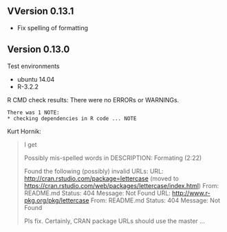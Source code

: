 VVersion 0.13.1
----
- Fix spelling of formatting



Version 0.13.0 
----

Test environments
- ubuntu 14.04 
- R-3.2.2

R CMD check results:
    There were no ERRORs or WARNINGs. 

    There was 1 NOTE:
    * checking dependencies in R code ... NOTE


Kurt Hornik:

> I get
> 
> Possibly mis-spelled words in DESCRIPTION:
>   Formating (2:22)
> 
> 
> Found the following (possibly) invalid URLs:
>   URL: http://cran.rstudio.com/package=lettercase (moved to https://cran.rstudio.com/web/packages/lettercase/index.html)
>     From: README.md
>     Status: 404
>     Message: Not Found
>   URL: http://www.r-pkg.org/pkg/lettercase
>     From: README.md
>     Status: 404
>     Message: Not Found
> 
> Pls fix.  Certainly, CRAN package URLs should use the master ...


